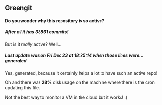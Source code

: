 ## Greengit

#### Do you wonder why this repository is so active?

##### After all it has 33861 commits!

But is it *really* active? Well...

##### Last update was on Fri Dec 23 at 18:25:14 when those lines were... generated

Yes, generated, because it certainly helps a lot to have such an active repo!

Oh and there was **28%** disk usage on the machine
where there is the cron updating this file.

Not the best way to monitor a VM in the cloud but it works! :)
